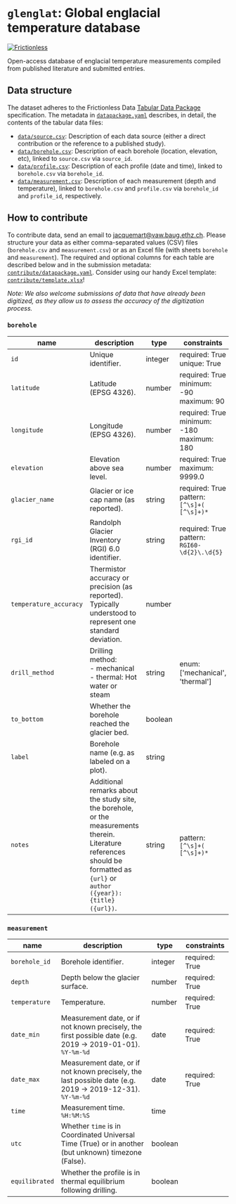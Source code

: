 # `glenglat`: Global englacial temperature database

[![Frictionless](https://github.com/mjacqu/glenglat/actions/workflows/frictionless.yaml/badge.svg)](https://repository.frictionlessdata.io/pages/dashboard.html?user=mjacqu&repo=glenglat&flow=frictionless)

Open-access database of englacial temperature measurements compiled from published literature and submitted entries.

## Data structure

The dataset adheres to the Frictionless Data [Tabular Data Package](https://specs.frictionlessdata.io/tabular-data-package) specification.
The metadata in [`datapackage.yaml`](datapackage.yaml) describes, in detail, the contents of the tabular data files:

- [`data/source.csv`](data/source.csv): Description of each data source (either a direct contribution or the reference to a published study).
- [`data/borehole.csv`](data/borehole.csv): Description of each borehole (location, elevation, etc), linked to `source.csv` via `source_id`.
- [`data/profile.csv`](data/profile.csv): Description of each profile (date and time), linked to `borehole.csv` via `borehole_id`.
- [`data/measurement.csv`](data/measurement.csv): Description of each measurement (depth and temperature), linked to `borehole.csv` and `profile.csv` via `borehole_id` and `profile_id`, respectively.

## How to contribute

To contribute data, send an email to jacquemart@vaw.baug.ethz.ch. Please structure your data as either comma-separated values (CSV) files (`borehole.csv` and `measurement.csv`) or as an Excel file (with sheets `borehole` and `measurement`). The required and optional columns for each table are described below and in the submission metadata: [`contribute/datapackage.yaml`](contribute/datapackage.yaml). Consider using our handy Excel template: [`contribute/template.xlsx`](contribute/template.xlsx)!

*Note: We also welcome submissions of data that have already been digitized, as they allow us to assess the accuracy of the digitization process.*

<!-- <contributor-format> -->
### `borehole`

| name | description | type | constraints |
| - | - | - | - |
| `id` | Unique identifier. | integer | required: True<br>unique: True |
| `latitude` | Latitude (EPSG 4326). | number | required: True<br>minimum: -90<br>maximum: 90 |
| `longitude` | Longitude (EPSG 4326). | number | required: True<br>minimum: -180<br>maximum: 180 |
| `elevation` | Elevation above sea level. | number | required: True<br>maximum: 9999.0 |
| `glacier_name` | Glacier or ice cap name (as reported). | string | required: True<br>pattern: `[^\s]+( [^\s]+)*` |
| `rgi_id` | Randolph Glacier Inventory (RGI) 6.0 identifier. | string | required: True<br>pattern: `RGI60-\d{2}\.\d{5}` |
| `temperature_accuracy` | Thermistor accuracy or precision (as reported). Typically understood to represent one standard deviation. | number |  |
| `drill_method` | Drilling method:<br>- mechanical<br>- thermal: Hot water or steam | string | enum: ['mechanical', 'thermal'] |
| `to_bottom` | Whether the borehole reached the glacier bed. | boolean |  |
| `label` | Borehole name (e.g. as labeled on a plot). | string |  |
| `notes` | Additional remarks about the study site, the borehole, or the measurements therein. Literature references should be formatted as `{url}` or `author ({year}): {title} ({url})`. | string | pattern: `[^\s]+( [^\s]+)*` |

### `measurement`

| name | description | type | constraints |
| - | - | - | - |
| `borehole_id` | Borehole identifier. | integer | required: True |
| `depth` | Depth below the glacier surface. | number | required: True |
| `temperature` | Temperature. | number | required: True |
| `date_min` | Measurement date, or if not known precisely, the first possible date (e.g. 2019 → 2019-01-01).<br>`%Y-%m-%d` | date | required: True |
| `date_max` | Measurement date, or if not known precisely, the last possible date (e.g. 2019 → 2019-12-31).<br>`%Y-%m-%d` | date | required: True |
| `time` | Measurement time.<br>`%H:%M:%S` | time |  |
| `utc` | Whether `time` is in Coordinated Universal Time (True) or in another (but unknown) timezone (False). | boolean |  |
| `equilibrated` | Whether the profile is in thermal equilibrium following drilling. | boolean |  |
<!-- </contributor-format> -->
